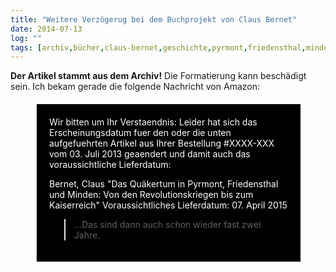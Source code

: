 ```yaml
---
title: "Weitere Verzögerug bei dem Buchprojekt von Claus Bernet"
date: 2014-07-13
log: ""
tags: [archiv,bücher,claus-bernet,geschichte,pyrmont,friedensthal,minden]
---
```

**Der Artikel stammt aus dem Archiv!** Die Formatierung kann beschädigt sein.
Ich bekam gerade die folgende Nachricht von Amazon:

<blockquote style="margin: 20px 40px 20px 40px; padding: 20px; background-color: #000; color: white;">
Wir bitten um Ihr Verstaendnis: Leider hat sich das Erscheinungsdatum fuer den oder die unten aufgefuehrten Artikel aus Ihrer Bestellung #XXXX-XXX vom 03. Juli 2013 geaendert und damit auch das voraussichtliche Lieferdatum:

Bernet, Claus "Das Quäkertum in Pyrmont, Friedensthal und Minden: Von den Revolutionskriegen bis zum Kaiserreich"
Voraussichtliches Lieferdatum: 07. April 2015
 <blockquote>

...Das sind dann auch schon wieder fast zwei Jahre. 
